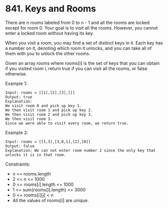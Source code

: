 # 841. Keys and Rooms

There are n rooms labeled from 0 to n - 1 and all the rooms are locked except for room 0. Your goal is to visit all the rooms. However, you cannot enter a locked room without having its key.

When you visit a room, you may find a set of distinct keys in it. Each key has a number on it, denoting which room it unlocks, and you can take all of them with you to unlock the other rooms.

Given an array rooms where rooms[i] is the set of keys that you can obtain if you visited room i, return true if you can visit all the rooms, or false otherwise.



Example 1:

    Input: rooms = [[1],[2],[3],[]]
    Output: true
    Explanation:
    We visit room 0 and pick up key 1.
    We then visit room 1 and pick up key 2.
    We then visit room 2 and pick up key 3.
    We then visit room 3.
    Since we were able to visit every room, we return true.
Example 2:

    Input: rooms = [[1,3],[3,0,1],[2],[0]]
    Output: false
    Explanation: We can not enter room number 2 since the only key that unlocks it is in that room.


Constraints:

- n == rooms.length
- 2 <= n <= 1000
- 0 <= rooms[i].length <= 1000
- 1 <= sum(rooms[i].length) <= 3000
- 0 <= rooms[i][j] < n
- All the values of rooms[i] are unique.